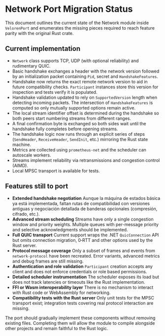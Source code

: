 # Network Port Migration Status

This document outlines the current state of the Network module inside `VelorenPort` and enumerates the missing pieces required to reach feature parity with the original Rust crate.

## Current implementation

- `Network` class supports TCP, UDP (with optional reliability) and rudimentary QUIC.
- Basic handshake exchanges a header with the network version followed by an initialization packet containing `Pid`, secret and `HandshakeFeatures`.
- Handshake now returns the exact remote network version to aid in future compatibility checks. `Participant` instances store this version for inspection and tests verify it is populated.
- Handshake validation updated to rely on `SupportedVersion` length when detecting incoming packets. The intersection of `HandshakeFeatures` is computed so only mutually supported options remain active.
- The local stream identifier offset is determined during the handshake so both peers start numbering streams from different ranges.
- A final confirmation byte is exchanged so both sides wait until the handshake fully completes before opening streams.
- The handshake logic now runs through an explicit series of steps (`SendHeader`, `ReceiveHeader`, `SendInit`, etc.) mirroring the Rust state machine.
- Metrics are collected using `prometheus-net` and the scheduler can autoscale workers.
- Streams implement reliability via retransmissions and congestion control (AIMD).
- Local MPSC transport is available for tests.

## Features still to port

- **Extended handshake negotiation**
  Aunque la máquina de estados básica ya está implementada, faltan rutas de compatibilidad con versiones antiguas y negociación detallada de banderas opcionales (compresión, cifrado, etc.).
- **Advanced stream scheduling**
  Streams have only a single congestion window and priority weights. Multiple queues with per-message priority and selective acknowledgments should be implemented.
- **Full QUIC transport**
  Current support wraps the .NET `QuicConnection` API but omits connection migration, 0‑RTT and other options used by the Rust server.
- **Protocol message coverage**
  Only a subset of frames and events from `network-protocol` have been recreated. Error variants, advanced metrics and debug frames are still missing.
- **Authentication and role validation**
  `Participant` creation accepts any client and does not enforce credentials or role based permissions.
- **Detailed scheduler instrumentation**
  The scheduler exposes its load but does not track latencies or timeouts like the Rust implementation.
- **FFI or Wasm interoperability layer**
  There is no mechanism to interact with Rust code or WebAssembly for networking.
- **Compatibility tests with the Rust server**
  Only unit tests for the MPSC transport exist; integration tests covering real protocol interaction are missing.

The port should gradually implement these components without removing existing files. Completing them will allow the module to compile alongside other projects and remain faithful to the Rust logic.
